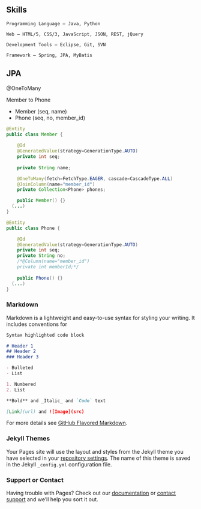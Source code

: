 ## Skills

```
Programming Language — Java, Python

Web — HTML/5, CSS/3, JavaScript, JSON, REST, jQuery

Development Tools — Eclipse, Git, SVN

Framework — Spring, JPA, MyBatis
```

## JPA
@OneToMany

Member to Phone
- Member (seq, name)
- Phone (seq, no, member_id)

```java
@Entity
public class Member {
	
	@Id
	@GeneratedValue(strategy=GenerationType.AUTO)
	private int seq;
	
	private String name;

	@OneToMany(fetch=FetchType.EAGER, cascade=CascadeType.ALL)
	@JoinColumn(name="member_id")
	private Collection<Phone> phones;

	public Member() {}
  (...)
}

@Entity
public class Phone {

	@Id
	@GeneratedValue(strategy=GenerationType.AUTO)
	private int seq;
	private String no;
	/*@Column(name="member_id")
	private int memberId;*/
	
	public Phone() {}
  (...)
}
```

### Markdown

Markdown is a lightweight and easy-to-use syntax for styling your writing. It includes conventions for

```markdown
Syntax highlighted code block

# Header 1
## Header 2
### Header 3

- Bulleted
- List

1. Numbered
2. List

**Bold** and _Italic_ and `Code` text

[Link](url) and ![Image](src)
```

For more details see [GitHub Flavored Markdown](https://guides.github.com/features/mastering-markdown/).

### Jekyll Themes

Your Pages site will use the layout and styles from the Jekyll theme you have selected in your [repository settings](https://github.com/leoinsight/leoinsight.github.io/settings). The name of this theme is saved in the Jekyll `_config.yml` configuration file.

### Support or Contact

Having trouble with Pages? Check out our [documentation](https://help.github.com/categories/github-pages-basics/) or [contact support](https://github.com/contact) and we’ll help you sort it out.
